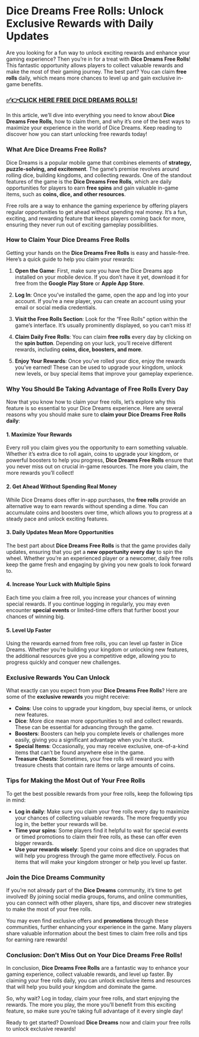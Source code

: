 # Dice Dreams Free Rolls: Unlock Exclusive Rewards with Daily Updates

Are you looking for a fun way to unlock exciting rewards and enhance your gaming experience? Then you’re in for a treat with **Dice Dreams Free Rolls**! This fantastic opportunity allows players to collect valuable rewards and make the most of their gaming journey. The best part? You can claim **free rolls** daily, which means more chances to level up and gain exclusive in-game benefits.

### [✅👉CLICK HERE FREE DICE DREAMS ROLLS!](https://justfree.xyz/dice/dreams/)

In this article, we’ll dive into everything you need to know about **Dice Dreams Free Rolls**, how to claim them, and why it’s one of the best ways to maximize your experience in the world of Dice Dreams. Keep reading to discover how you can start unlocking free rewards today!

### What Are Dice Dreams Free Rolls?

Dice Dreams is a popular mobile game that combines elements of **strategy, puzzle-solving, and excitement**. The game’s premise revolves around rolling dice, building kingdoms, and collecting rewards. One of the standout features of the game is the **Dice Dreams Free Rolls**, which are daily opportunities for players to earn **free spins** and gain valuable in-game items, such as **coins, dice, and other resources**.

Free rolls are a way to enhance the gaming experience by offering players regular opportunities to get ahead without spending real money. It’s a fun, exciting, and rewarding feature that keeps players coming back for more, ensuring they never run out of exciting gameplay possibilities.

### How to Claim Your Dice Dreams Free Rolls

Getting your hands on the **Dice Dreams Free Rolls** is easy and hassle-free. Here’s a quick guide to help you claim your rewards:

1. **Open the Game**: First, make sure you have the Dice Dreams app installed on your mobile device. If you don’t have it yet, download it for free from the **Google Play Store** or **Apple App Store**.

2. **Log In**: Once you’ve installed the game, open the app and log into your account. If you’re a new player, you can create an account using your email or social media credentials.

3. **Visit the Free Rolls Section**: Look for the “Free Rolls” option within the game’s interface. It’s usually prominently displayed, so you can’t miss it!

4. **Claim Daily Free Rolls**: You can claim **free rolls** every day by clicking on the **spin button**. Depending on your luck, you’ll receive different rewards, including **coins, dice, boosters, and more**.

5. **Enjoy Your Rewards**: Once you’ve rolled your dice, enjoy the rewards you’ve earned! These can be used to upgrade your kingdom, unlock new levels, or buy special items that improve your gameplay experience.

### Why You Should Be Taking Advantage of Free Rolls Every Day

Now that you know how to claim your free rolls, let’s explore why this feature is so essential to your Dice Dreams experience. Here are several reasons why you should make sure to **claim your Dice Dreams Free Rolls daily**:

#### 1. **Maximize Your Rewards**

Every roll you claim gives you the opportunity to earn something valuable. Whether it’s extra dice to roll again, coins to upgrade your kingdom, or powerful boosters to help you progress, **Dice Dreams Free Rolls** ensure that you never miss out on crucial in-game resources. The more you claim, the more rewards you’ll collect!

#### 2. **Get Ahead Without Spending Real Money**

While Dice Dreams does offer in-app purchases, the **free rolls** provide an alternative way to earn rewards without spending a dime. You can accumulate coins and boosters over time, which allows you to progress at a steady pace and unlock exciting features.

#### 3. **Daily Updates Mean More Opportunities**

The best part about **Dice Dreams Free Rolls** is that the game provides daily updates, ensuring that you get a **new opportunity every day** to spin the wheel. Whether you’re an experienced player or a newcomer, daily free rolls keep the game fresh and engaging by giving you new goals to look forward to.

#### 4. **Increase Your Luck with Multiple Spins**

Each time you claim a free roll, you increase your chances of winning special rewards. If you continue logging in regularly, you may even encounter **special events** or limited-time offers that further boost your chances of winning big.

#### 5. **Level Up Faster**

Using the rewards earned from free rolls, you can level up faster in Dice Dreams. Whether you’re building your kingdom or unlocking new features, the additional resources give you a competitive edge, allowing you to progress quickly and conquer new challenges.

### Exclusive Rewards You Can Unlock

What exactly can you expect from your **Dice Dreams Free Rolls**? Here are some of the **exclusive rewards** you might receive:

- **Coins**: Use coins to upgrade your kingdom, buy special items, or unlock new features.
- **Dice**: More dice mean more opportunities to roll and collect rewards. These can be essential for advancing through the game.
- **Boosters**: Boosters can help you complete levels or challenges more easily, giving you a significant advantage when you’re stuck.
- **Special Items**: Occasionally, you may receive exclusive, one-of-a-kind items that can’t be found anywhere else in the game.
- **Treasure Chests**: Sometimes, your free rolls will reward you with treasure chests that contain rare items or large amounts of coins.

### Tips for Making the Most Out of Your Free Rolls

To get the best possible rewards from your free rolls, keep the following tips in mind:

- **Log in daily**: Make sure you claim your free rolls every day to maximize your chances of collecting valuable rewards. The more frequently you log in, the better your rewards will be.
- **Time your spins**: Some players find it helpful to wait for special events or timed promotions to claim their free rolls, as these can offer even bigger rewards.
- **Use your rewards wisely**: Spend your coins and dice on upgrades that will help you progress through the game more effectively. Focus on items that will make your kingdom stronger or help you level up faster.

### Join the Dice Dreams Community

If you’re not already part of the **Dice Dreams** community, it’s time to get involved! By joining social media groups, forums, and online communities, you can connect with other players, share tips, and discover new strategies to make the most of your free rolls.

You may even find exclusive offers and **promotions** through these communities, further enhancing your experience in the game. Many players share valuable information about the best times to claim free rolls and tips for earning rare rewards!

### Conclusion: Don’t Miss Out on Your Dice Dreams Free Rolls!

In conclusion, **Dice Dreams Free Rolls** are a fantastic way to enhance your gaming experience, collect valuable rewards, and level up faster. By claiming your free rolls daily, you can unlock exclusive items and resources that will help you build your kingdom and dominate the game.

So, why wait? Log in today, claim your free rolls, and start enjoying the rewards. The more you play, the more you’ll benefit from this exciting feature, so make sure you’re taking full advantage of it every single day!

Ready to get started? Download **Dice Dreams** now and claim your free rolls to unlock exclusive rewards!
